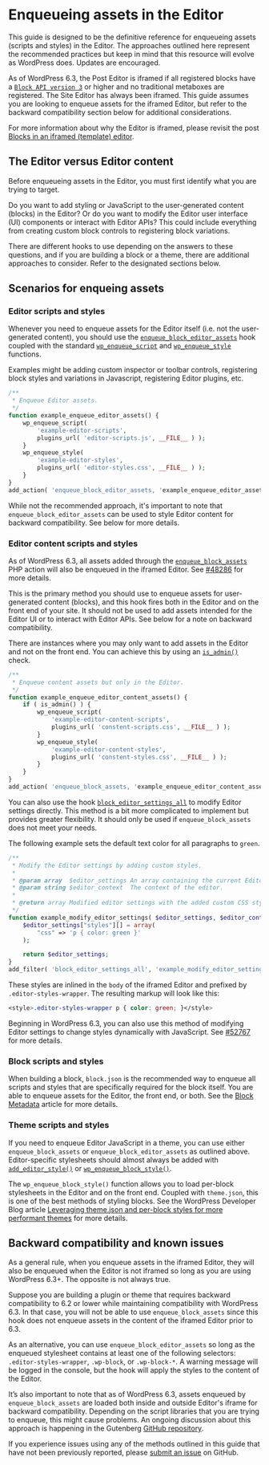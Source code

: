 # Enqueueing assets in the Editor

This guide is designed to be the definitive reference for enqueueing assets (scripts and styles) in the Editor. The approaches outlined here represent the recommended practices but keep in mind that this resource will evolve as WordPress does. Updates are encouraged.

As of WordPress 6.3, the Post Editor is iframed if all registered blocks have a [`Block API version 3`](https://developer.wordpress.org/block-editor/reference-guides/block-api/block-metadata/) or higher and no traditional metaboxes are registered. The Site Editor has always been iframed. This guide assumes you are looking to enqueue assets for the iframed Editor, but refer to the backward compatibility section below for additional considerations.

For more information about why the Editor is iframed, please revisit the post [Blocks in an iframed (template) editor](https://make.wordpress.org/core/2021/06/29/blocks-in-an-iframed-template-editor/).

## The Editor versus Editor content
Before enqueueing assets in the Editor, you must first identify what you are trying to target.

Do you want to add styling or JavaScript to the user-generated content (blocks) in the Editor? Or do you want to modify the Editor user interface (UI) components or interact with Editor APIs? This could include everything from creating custom block controls to registering block variations.

There are different hooks to use depending on the answers to these questions, and if you are building a block or a theme, there are additional approaches to consider. Refer to the designated sections below.

## Scenarios for enqueing assets
### Editor scripts and styles

Whenever you need to enqueue assets for the Editor itself (i.e. not the user-generated content), you should use the [`enqueue_block_editor_assets`](https://developer.wordpress.org/reference/hooks/enqueue_block_editor_assets/) hook coupled with the standard [`wp_enqueue_script`](https://developer.wordpress.org/reference/functions/wp_enqueue_script/) and [`wp_enqueue_style`](https://developer.wordpress.org/reference/functions/wp_enqueue_style/) functions.

Examples might be adding custom inspector or toolbar controls, registering block styles and variations in Javascript, registering Editor plugins, etc.

```php
/**
 * Enqueue Editor assets.
 */
function example_enqueue_editor_assets() {
    wp_enqueue_script( 
        'example-editor-scripts', 
        plugins_url( 'editor-scripts.js', __FILE__ ) );
    }
    wp_enqueue_style(
        'example-editor-styles',
        plugins_url( 'editor-styles.css', __FILE__ ) );
    }
}
add_action( 'enqueue_block_editor_assets, 'example_enqueue_editor_assets' );
```

While not the recommended approach, it's important to note that `enqueue_block_editor_assets` can be used to style Editor content for backward compatibility. See below for more details.

### Editor content scripts and styles

As of WordPress 6.3, all assets added through the [`enqueue_block_assets`](https://developer.wordpress.org/reference/hooks/enqueue_block_assets/) PHP action will also be enqueued in the iframed Editor. See [#48286](https://github.com/WordPress/gutenberg/pull/48286) for more details.

This is the primary method you should use to enqueue assets for user-generated content (blocks), and this hook fires both in the Editor and on the front end of your site. It should not be used to add assets intended for the Editor UI or to interact with Editor APIs. See below for a note on backward compatibility.

There are instances where you may only want to add assets in the Editor and not on the front end. You can achieve this by using an [`is_admin()`](https://developer.wordpress.org/reference/functions/is_admin/) check.

```php
/**
 * Enqueue content assets but only in the Editor.
 */
function example_enqueue_editor_content_assets() {
    if ( is_admin() ) {
        wp_enqueue_script(
            'example-editor-content-scripts',
            plugins_url( 'constent-scripts.css', __FILE__ ) );
        }
        wp_enqueue_style(
            'example-editor-content-styles',
            plugins_url( 'constent-styles.css', __FILE__ ) );
        }
    }
}
add_action( 'enqueue_block_assets, 'example_enqueue_editor_content_assets' );
```

You can also use the hook [`block_editor_settings_all`](https://developer.wordpress.org/reference/hooks/block_editor_settings_all/) to modify Editor settings directly. This method is a bit more complicated to implement but provides greater flexibility. It should only be used if `enqueue_block_assets` does not meet your needs.

The following example sets the default text color for all paragraphs to `green`.

```php
/**
 * Modify the Editor settings by adding custom styles.
 *
 * @param array  $editor_settings An array containing the current Editor settings.
 * @param string $editor_context  The context of the editor.
 *
 * @return array Modified editor settings with the added custom CSS style.
 */
function example_modify_editor_settings( $editor_settings, $editor_context ) {
    $editor_settings["styles"][] = array(
        "css" => 'p { color: green }'
    );

    return $editor_settings;
}
add_filter( 'block_editor_settings_all', 'example_modify_editor_settings', 10,2 );
```

These styles are inlined in the `body` of the iframed Editor and prefixed by `.editor-styles-wrapper`. The resulting markup will look like this:

```css
<style>.editor-styles-wrapper p { color: green; }</style>
```

Beginning in WordPress 6.3, you can also use this method of modifying Editor settings to change styles dynamically with JavaScript. See [#52767](https://github.com/WordPress/gutenberg/pull/52767#top) for more details.

### Block scripts and styles

When building a block, `block.json` is the recommended way to enqueue all scripts and styles that are specifically required for the block itself. You are able to enqueue assets for the Editor, the front end, or both. See the [Block Metadata](https://developer.wordpress.org/block-editor/reference-guides/block-api/block-metadata/) article for more details.

### Theme scripts and styles

If you need to enqueue Editor JavaScript in a theme, you can use either `enqueue_block_assets` or `enqueue_block_editor_assets` as outlined above. Editor-specific stylesheets should almost always be added with [`add_editor_style()`](https://developer.wordpress.org/reference/functions/add_editor_style/) or [`wp_enqueue_block_style()`](https://developer.wordpress.org/reference/functions/wp_enqueue_block_style/).

The `wp_enqueue_block_style()` function allows you to load per-block stylesheets in the Editor and on the front end. Coupled with `theme.json`, this is one of the best methods of styling blocks. See the WordPress Developer Blog article [Leveraging theme.json and per-block styles for more performant themes](https://developer.wordpress.org/news/2022/12/leveraging-theme-json-and-per-block-styles-for-more-performant-themes/) for more details.

## Backward compatibility and known issues

As a general rule, when you enqueue assets in the iframed Editor, they will also be enqueued when the Editor is not iframed so long as you are using WordPress 6.3+. The opposite is not always true.

Suppose you are building a plugin or theme that requires backward compatibility to 6.2 or lower while maintaining compatibility with WordPress 6.3. In that case, you will not be able to use `enqueue_block_assets` since this hook does not enqueue assets in the content of the iframed Editor prior to 6.3.

As an alternative, you can use `enqueue_block_editor_assets` so long as the enqueued stylesheet contains at least one of the following selectors: `.editor-styles-wrapper`, `.wp-block`, or `.wp-block-*`. A warning message will be logged in the console, but the hook will apply the styles to the content of the Editor.

It’s also important to note that as of WordPress 6.3, assets enqueued by `enqueue_block_assets` are loaded both inside and outside Editor's iframe for backward compatibility. Depending on the script libraries that you are trying to enqueue, this might cause problems. An ongoing discussion about this approach is happening in the Gutenberg [GitHub repository](https://github.com/WordPress/gutenberg/issues/53590).

If you experience issues using any of the methods outlined in this guide that have not been previously reported, please [submit an issue](https://github.com/WordPress/gutenberg/issues/new/choose) on GitHub.
